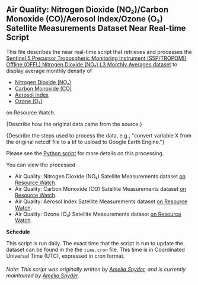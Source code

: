 ## Air Quality: Nitrogen Dioxide (NO₂)/Carbon Monoxide (CO)/Aerosol Index/Ozone (O₃) Satellite Measurements Dataset Near Real-time Script
This file describes the near real-time script that retrieves and processes the [Sentinel 5 Precursor Tropospheric Monitoring Instrument (S5P/TROPOMI) Offline (OFFL) Nitrogen Dioxide (NO₂) L3 Monthly Averages dataset](https://sentinel.esa.int/web/sentinel/missions/sentinel-5p) to display average monthly density of
* [Nitrogen Dioxide (NO₂)](https://resourcewatch.org/data/explore/Air-Quality-Measurements-TROPOMI-NO)
* [Carbon Monoxide (CO)](https://resourcewatch.org/data/explore/Air-Quality-Measurements-TROPOMI-CO)
* [Aerosol Index](https://resourcewatch.org/data/explore/Air-Quality-Measurements-TROPOMI-AER-AI)
* [Ozone (O₃)](https://resourcewatch.org/data/explore/Air-Quality-Measurements-TROPOMI-O)

on Resource Watch.

{Describe how the original data came from the source.}

{Describe the steps used to process the data, e.g., "convert variable X from the original netcdf file to a tif to upload to Google Earth Engine."}

Please see the [Python script](https://github.com/resource-watch/nrt-scripts/blob/master/cit_035_tropomi_atmospheric_chemistry_model/contents/src/__init__.py) for more details on this processing.

You can view the processed 
* Air Quality: Nitrogen Dioxide (NO₂) Satellite Measurements dataset [on Resource Watch](https://resourcewatch.org/data/explore/Air-Quality-Measurements-TROPOMI-NO).
* Air Quality: Carbon Monoxide (CO) Satellite Measurements dataset [on Resource Watch](https://resourcewatch.org/data/explore/Air-Quality-Measurements-TROPOMI-CO).
* Air Quality: Aerosol Index Satellite Measurements dataset [on Resource Watch](https://resourcewatch.org/data/explore/Air-Quality-Measurements-TROPOMI-AER-AI).
* Air Quality: Ozone (O₃) Satellite Measurements dataset [on Resource Watch](https://resourcewatch.org/data/explore/Air-Quality-Measurements-TROPOMI-O).

**Schedule**

This script is run daily. The exact time that the script is run to update the dataset can be found in the the `time.cron` file. This time is in Coordinated Universal Time (UTC), expressed in cron format.

###### Note: This script was originally written by [Amelia Snyder](https://www.wri.org/profile/amelia-snyder), and is currently maintained by [Amelia Snyder](https://www.wri.org/profile/amelia-snyder).
